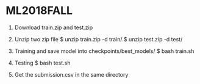 # ML2018FALL
1. Download train.zip and test.zip

2. Unzip two zip file 
$ unzip train.zip -d train/
$ unzip test.zip -d test/

3. Training and save model into checkpoints/best_models/
$ bash train.sh

4. Testing
$ bash test.sh

5. Get the submission.csv in the same directory